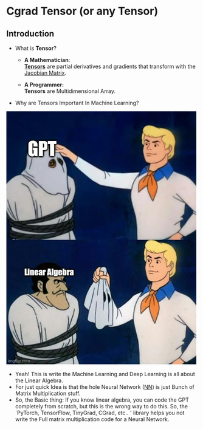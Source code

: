 # Cgrad Tensor (or any Tensor)

## Introduction

- What is **Tensor**? <br>
    - **A Mathematician**: <br>
    **[Tensors](https://en.wikipedia.org/wiki/Tensor)** are partial derivatives and gradients that transform with the [Jacobian Matrix](https://en.wikipedia.org/wiki/Jacobian_matrix_and_determinant).

    - **A Programmer:** <br>
    **Tensors** are Multidimensional Array.


- Why are Tensors Important In Machine Learning?


![AI meme](https://github.com/Ruhaan838/CGrad/blob/5647343bb9d5f885c17b04e9f259ee21ed9d3fc7/docs/Images/image.png)


- Yeah! This is write the Machine Learning and Deep Learning is all about the Linear Algebra.
- For just quick Idea is that the hole Neural Network ([NN](https://en.wikipedia.org/wiki/Neural_network)) is just Bunch of Matrix Multiplication stuff.
- So, the Basic thing: If you know linear algebra, you can code the GPT completely from scratch, but this is the wrong way to do this. So, the `PyTorch, TensorFlow, TinyGrad, CGrad, etc.. ' library helps you not write the Full matrix multiplication code for a Neural Network.
